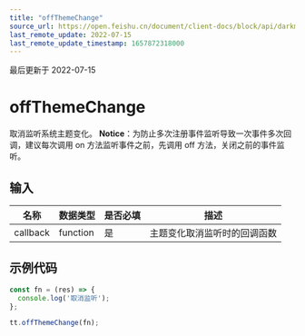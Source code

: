 ```yaml
---
title: "offThemeChange"
source_url: https://open.feishu.cn/document/client-docs/block/api/darkmode/offthemechange
last_remote_update: 2022-07-15
last_remote_update_timestamp: 1657872318000
---
```

最后更新于 2022-07-15

# offThemeChange

取消监听系统主题变化。
**Notice**：为防止多次注册事件监听导致一次事件多次回调，建议每次调用 on 方法监听事件之前，先调用 off 方法，关闭之前的事件监听。

## 输入

名称 | 数据类型 | 是否必填 | 描述
--- | --- | --- | ---
callback | function | 是 | 主题变化取消监听时的回调函数

## 示例代码
```js
const fn = (res) => {
  console.log('取消监听');
};

tt.offThemeChange(fn);
```
